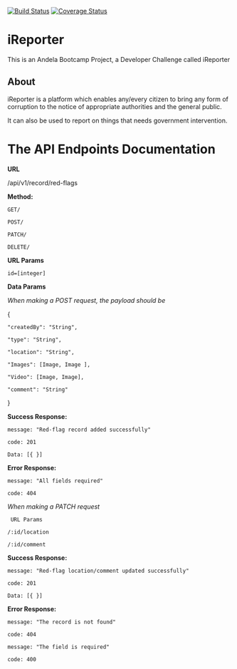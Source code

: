 [![Build Status](https://travis-ci.com/Simplemart17/iReporter.svg?branch=develop)](https://travis-ci.com/Simplemart17/iReporter)
[![Coverage Status](https://coveralls.io/repos/github/Simplemart17/iReporter/badge.svg?branch=develop)](https://coveralls.io/github/Simplemart17/iReporter?branch=develop)

# iReporter
This is an Andela Bootcamp Project, a Developer Challenge called iReporter

## About
iReporter is a platform which enables any/every citizen to bring any form of corruption to the notice of appropriate authorities and the general public.

It can also be used to report on things that needs government intervention.


# The API Endpoints Documentation

**URL**

/api/v1/record/red-flags

**Method:**

`GET/`

`POST/`

`PATCH/`

`DELETE/`

**URL Params**

`id=[integer]`

**Data Params**

_When making a POST request, the payload should be_

  {
    
    "createdBy": "String",
    
    "type": "String",
    
    "location": "String",
    
    "Images": [Image, Image ],
    
    "Video": [Image, Image],
    
    "comment": "String"
  }
  
  **Success Response:**
  
  `message: "Red-flag record added successfully"`
  
  `code: 201`
  
  `Data: [{ }]`
  
  **Error Response:**
  
  `message: "All fields required"`
  
  `code: 404`
  
  _When making a PATCH request_
  
 ` URL Params`
 
  `/:id/location`
  
 `/:id/comment`
  
  **Success Response:**
  
 `message: "Red-flag location/comment updated successfully"`
 
  `code: 201`
  
  `Data: [{ }]`
  
  **Error Response:**
  
  `message: "The record is not found"`
  
  `code: 404`
  
  `message: "The field is required"`
  
  `code: 400`
  


